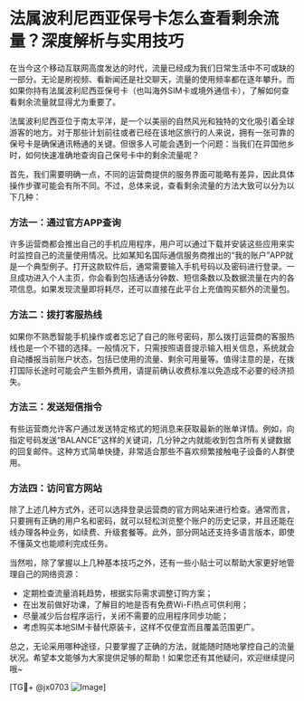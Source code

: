 # 法属波利尼西亚保号卡怎么查看剩余流量？深度解析与实用技巧

在当今这个移动互联网高度发达的时代，流量已经成为我们日常生活中不可或缺的一部分。无论是刷视频、看新闻还是社交聊天，流量的使用频率都在逐年攀升。而如果你持有法属波利尼西亚保号卡（也叫海外SIM卡或境外通信卡），了解如何查看剩余流量就显得尤为重要了。

法属波利尼西亚位于南太平洋，是一个以美丽的自然风光和独特的文化吸引着全球游客的地方。对于那些计划前往或者已经在该地区旅行的人来说，拥有一张可靠的保号卡是确保通讯畅通的关键。但很多人可能会遇到一个问题：当我们在异国他乡时，如何快速准确地查询自己保号卡中的剩余流量呢？

首先，我们需要明确一点，不同的运营商提供的服务界面可能略有差异，因此具体操作步骤可能会有所不同。不过，总体来说，查看剩余流量的方法大致可以分为以下几种：

### 方法一：通过官方APP查询
许多运营商都会推出自己的手机应用程序，用户可以通过下载并安装这些应用来实时监控自己的流量使用情况。比如某知名国际通信服务商推出的“我的账户”APP就是一个典型例子。打开这款软件后，通常需要输入手机号码以及密码进行登录。一旦成功进入个人主页，你会看到包括通话分钟数、短信条数以及数据流量在内的各项信息。如果发现流量即将耗尽，还可以直接在此平台上充值购买额外的流量包。

### 方法二：拨打客服热线
如果你不熟悉智能手机操作或者忘记了自己的账号密码，那么拨打运营商的客服热线也是一个不错的选择。一般情况下，只需按照语音提示输入相关信息，系统就会自动播报当前账户状态，包括已使用的流量、剩余可用量等。值得注意的是，在拨打国际长途时可能会产生额外费用，请提前确认收费标准以免造成不必要的经济损失。

### 方法三：发送短信指令
有些运营商允许客户通过发送特定格式的短消息来获取最新的账单详情。例如，向指定号码发送“BALANCE”这样的关键词，几分钟之内就能收到包含所有关键数据的回复邮件。这种方式简单快捷，非常适合那些不喜欢频繁接触电子设备的人群使用。

### 方法四：访问官方网站
除了上述几种方式外，还可以选择登录运营商的官方网站来进行检查。通常而言，只要拥有正确的用户名和密码，就可以轻松浏览整个账户的历史记录，并且还能在线办理各种业务，如续费、升级套餐等。此外，部分网站还支持多语言版本，即使不懂英文也能顺利完成任务。

当然啦，除了掌握以上几种基本技巧之外，还有一些小贴士可以帮助大家更好地管理自己的网络资源：
- 定期检查流量消耗趋势，根据实际需求调整订购方案；
- 在出发前做好功课，了解目的地是否有免费Wi-Fi热点可供利用；
- 尽量减少后台程序运行，关闭不需要的应用程序同步功能；
- 考虑购买本地SIM卡替代原装卡，这样不仅便宜而且覆盖范围更广。

总之，无论采用哪种途径，只要掌握了正确的方法，就能随时随地掌控自己的流量状况。希望本文能够为大家提供足够的帮助！如果您还有其他疑问，欢迎继续提问哦~

[TG💪+ @jx0703 ![Image](https://github.com/user-attachments/assets/dbca1d08-cadb-493c-b0ec-ad6f7a83f270)]